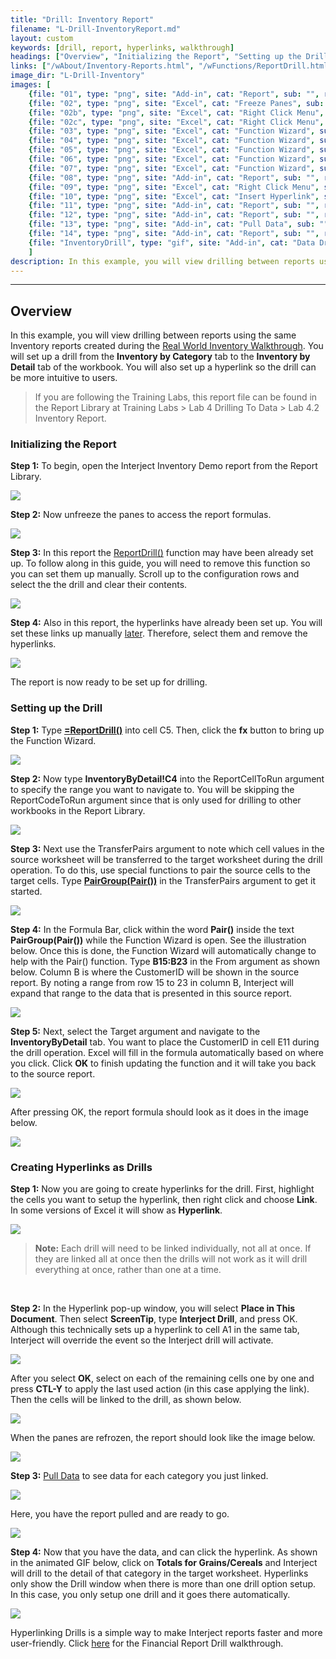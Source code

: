 ```yaml
---
title: "Drill: Inventory Report"
filename: "L-Drill-InventoryReport.md"
layout: custom
keywords: [drill, report, hyperlinks, walkthrough]
headings: ["Overview", "Initializing the Report", "Setting up the Drill", "Creating Hyperlinks as Drills"]
links: ["/wAbout/Inventory-Reports.html", "/wFunctions/ReportDrill.html", "#creating-hyperlinks-as-drills", "/wFunctions/ReportDrill.html", "/wFunctions/PairGroup.html", "/wGetStarted/INTERJECT-Ribbon-Menu-Items.html", "/wGetStarted//L-Drill-FinancialReport.html"]
image_dir: "L-Drill-Inventory"
images: [
	{file: "01", type: "png", site: "Add-in", cat: "Report", sub: "", report: "Inventory by Category", ribbon: "", config: ""}, 
	{file: "02", type: "png", site: "Excel", cat: "Freeze Panes", sub: "", report: "Inventory by Category", ribbon: "", config: ""}, 
	{file: "02b", type: "png", site: "Excel", cat: "Right Click Menu", sub: "Clear Contents", report: "Inventory by Category", ribbon: "", config: ""}, 
	{file: "02c", type: "png", site: "Excel", cat: "Right Click Menu", sub: "Remove Hyperlinks", report: "Inventory by Category", ribbon: "", config: ""}, 
	{file: "03", type: "png", site: "Excel", cat: "Function Wizard", sub: "", report: "Inventory by Category", ribbon: "", config: "Yes"}, 
	{file: "04", type: "png", site: "Excel", cat: "Function Wizard", sub: "", report: "Inventory by Category", ribbon: "", config: "Yes"}, 
	{file: "05", type: "png", site: "Excel", cat: "Function Wizard", sub: "", report: "Inventory by Category", ribbon: "", config: "Yes"}, 
	{file: "06", type: "png", site: "Excel", cat: "Function Wizard", sub: "", report: "Inventory by Category", ribbon: "", config: "Yes"}, 
	{file: "07", type: "png", site: "Excel", cat: "Function Wizard", sub: "", report: "Inventory by Category", ribbon: "", config: "Yes"}, 
	{file: "08", type: "png", site: "Add-in", cat: "Report", sub: "", report: "Inventory by Category", ribbon: "", config: "Yes"}, 
	{file: "09", type: "png", site: "Excel", cat: "Right Click Menu", sub: "", report: "Inventory by Category", ribbon: "", config: "Yes"}, 
	{file: "10", type: "png", site: "Excel", cat: "Insert Hyperlink", sub: "", report: "Inventory by Category", ribbon: "", config: "Yes"}, 
	{file: "11", type: "png", site: "Add-in", cat: "Report", sub: "", report: "Inventory by Category", ribbon: "", config: "Yes"}, 
	{file: "12", type: "png", site: "Add-in", cat: "Report", sub: "", report: "Inventory by Category", ribbon: "", config: ""}, 
	{file: "13", type: "png", site: "Add-in", cat: "Pull Data", sub: "", report: "Inventory by Category", ribbon: "Simple", config: ""}, 
	{file: "14", type: "png", site: "Add-in", cat: "Report", sub: "", report: "Inventory by Category", ribbon: "", config: ""}, 
	{file: "InventoryDrill", type: "gif", site: "Add-in", cat: "Data Drill", sub: "", report: "Inventory by Category", ribbon: "", config: ""}
	]
description: In this example, you will view drilling between reports using the same Inventory reports created during the Real World Inventory Walkthrough. You will set up a drill from the Inventory by Category tab to the Inventory by Detail tab of the workbook. You will also set up a hyperlink so the drill can be more intuitive to users.
---
```

* * *

## Overview

In this example, you will view drilling between reports using the same Inventory reports created during the [Real World Inventory Walkthrough](/wAbout/Inventory-Reports.html). You will set up a drill from the **Inventory by Category** tab to the **Inventory by Detail** tab of the workbook. You will also set up a hyperlink so the drill can be more intuitive to users.

<blockquote class=lab_info>
 If you are following the Training Labs, this report file can be found in the Report Library at Training Labs > Lab 4 Drilling To Data > Lab 4.2 Inventory Report.
</blockquote>

### Initializing the Report

**Step 1:** To begin, open the Interject Inventory Demo report from the Report Library.

![](/images/L-Drill-Inventory/01.png)
<br>

**Step 2:** Now unfreeze the panes to access the report formulas.

![](/images/L-Drill-Inventory/02.png)
<br>

**Step 3:** In this report the [ReportDrill()](/wFunctions/ReportDrill.html) function may have been already set up. To follow along in this guide, you will need to remove this function so you can set them up manually. Scroll up to the configuration rows and select the the drill and clear their contents.

![](/images/L-Drill-Inventory/02b.png)
<br>

**Step 4:** Also in this report, the hyperlinks have already been set up. You will set these links up manually [later](#creating-hyperlinks-as-drills). Therefore, select them and remove the hyperlinks.

![](/images/L-Drill-Inventory/02c.png)
<br>

The report is now ready to be set up for drilling.

### Setting up the Drill

**Step 1:** Type [**=ReportDrill()**](/wFunctions/ReportDrill.html) into cell C5. Then, click the **fx** button to bring up the Function Wizard.

![](/images/L-Drill-Inventory/03.png)
<br>

**Step 2:** Now type **InventoryByDetail!C4** into the ReportCellToRun argument to specify the range you want to navigate to. You will be skipping the ReportCodeToRun argument since that is only used for drilling to other workbooks in the Report Library.

![](/images/L-Drill-Inventory/04.png)
<br>

**Step 3:** Next use the TransferPairs argument to note which cell values in the source worksheet will be transferred to the target worksheet during the drill operation. To do this, use special functions to pair the source cells to the target cells. Type [**PairGroup(Pair())**](/wFunctions/PairGroup.html) in the TransferPairs argument to get it started.

![](/images/L-Drill-Inventory/05.png)
<br>

**Step 4:** In the Formula Bar, click within the word **Pair()** inside the text **PairGroup(Pair())** while the Function Wizard is open. See the illustration below. Once this is done, the Function Wizard will automatically change to help with the Pair() function. Type **B15:B23** in the From argument as shown below. Column B is where the CustomerID will be shown in the source report. By noting a range from row 15 to 23 in column B, Interject will expand that range to the data that is presented in this source report.

![](/images/L-Drill-Inventory/06.png)
<br>

**Step 5:** Next, select the Target argument and navigate to the **InventoryByDetail** tab. You want to place the CustomerID in cell E11 during the drill operation. Excel will fill in the formula automatically based on where you click. Click **OK** to finish updating the function and it will take you back to the source report.

![](/images/L-Drill-Inventory/07.png)
<br>

After pressing OK, the report formula should look as it does in the image below.

![](/images/L-Drill-Inventory/08.png)
<br>

### Creating Hyperlinks as Drills

**Step 1:** Now you are going to create hyperlinks for the drill. First, highlight the cells you want to setup the hyperlink, then right click and choose **Link**. In some versions of Excel it will show as **Hyperlink**.

![](/images/L-Drill-Inventory/09.png)
<br>

<blockquote class=highlight_note>
<b>Note:</b> Each drill will need to be linked individually, not all at once. If they are linked all at once then the drills will not work as it will drill everything at once, rather than one at a time.
</blockquote>
<br>

**Step 2:** In the Hyperlink pop-up window, you will select **Place in This Document**. Then select **ScreenTip**, type **Interject Drill**, and press OK. Although this technically sets up a hyperlink to cell A1 in the same tab, Interject will override the event so the Interject drill will activate.

![](/images/L-Drill-Inventory/10.png)
<br>

After you select **OK**, select on each of the remaining cells one by one and press **CTL-Y** to apply the last used action (in this case applying the link). Then the cells will be linked to the drill, as shown below.

![](/images/L-Drill-Inventory/11.png)
<br>

When the panes are refrozen, the report should look like the image below.

![](/images/L-Drill-Inventory/12.png)
<br>

**Step 3:** [Pull Data](/wGetStarted/INTERJECT-Ribbon-Menu-Items.html) to see data for each category you just linked.

![](/images/L-Drill-Inventory/13.png)
<br>

Here, you have the report pulled and are ready to go.

![](/images/L-Drill-Inventory/14.png)
<br>

**Step 4:** Now that you have the data, and can click the hyperlink. As shown in the animated GIF below, click on **Totals for Grains/Cereals** and Interject will drill to the detail of that category in the target worksheet. Hyperlinks only show the Drill window when there is more than one drill option setup. In this case, you only setup one drill and it goes there automatically.

![](/images/L-Drill-Inventory/InventoryDrill.gif)
<br>

Hyperlinking Drills is a simple way to make Interject reports faster and more user-friendly. Click [here](/wGetStarted/L-Drill-FinancialReport.html) for the Financial Report Drill walkthrough.


